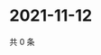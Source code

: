 # 2021-11-12

共 0 条

<!-- BEGIN WEIBO -->
<!-- 最后更新时间 Fri Nov 12 2021 05:00:30 GMT+0800 (China Standard Time) -->

<!-- END WEIBO -->
